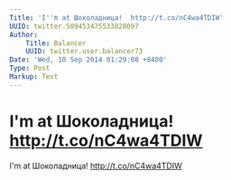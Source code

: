 ```yaml
---
Title: 'I''m at Шоколадница!  http://t.co/nC4wa4TDIW'
UUID: twitter.509453475533828097
Author:
    Title: Balancer
    UUID: twitter.user.balancer73
Date: 'Wed, 10 Sep 2014 01:29:08 +0400'
Type: Post
Markup: Text
---
```


# I'm at Шоколадница!  http://t.co/nC4wa4TDIW

I'm at Шоколадница!  http://t.co/nC4wa4TDIW